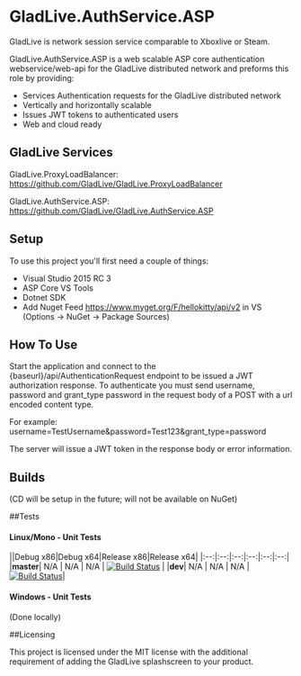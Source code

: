 # GladLive.AuthService.ASP

GladLive is network session service comparable to Xboxlive or Steam. 

GladLive.AuthService.ASP is a web scalable ASP core authentication webservice/web-api for the GladLive distributed network and preforms this role by providing:
  - Services Authentication requests for the GladLive distributed network
  - Vertically and horizontally scalable
  - Issues JWT tokens to authenticated users
  - Web and cloud ready

## GladLive Services

GladLive.ProxyLoadBalancer: https://github.com/GladLive/GladLive.ProxyLoadBalancer

GladLive.AuthService.ASP: https://github.com/GladLive/GladLive.AuthService.ASP

## Setup

To use this project you'll first need a couple of things:
  - Visual Studio 2015 RC 3
  - ASP Core VS Tools
  - Dotnet SDK
  - Add Nuget Feed https://www.myget.org/F/hellokitty/api/v2 in VS (Options -> NuGet -> Package Sources)

## How To Use

Start the application and connect to the {baseurl}/api/AuthenticationRequest endpoint to be issued a JWT authorization response. To authenticate you must send username, password and grant_type password in the request body of a POST with a url encoded content type.

For example: username=TestUsername&password=Test123&grant_type=password

The server will issue a JWT token in the response body or error information.

## Builds

(CD will be setup in the future; will not be available on NuGet)

##Tests

#### Linux/Mono - Unit Tests
||Debug x86|Debug x64|Release x86|Release x64|
|:--:|:--:|:--:|:--:|:--:|:--:|
|**master**| N/A | N/A | N/A | [![Build Status](https://travis-ci.org/GladLive/GladLive.AuthService.ASP.svg?branch=master)](https://travis-ci.org/GladLive/GladLive.AuthService.ASP) |
|**dev**| N/A | N/A | N/A | [![Build Status](https://travis-ci.org/GladLive/GladLive.AuthService.ASP.svg?branch=dev)](https://travis-ci.org/GladLive/GladLive.AuthService.ASP)|

#### Windows - Unit Tests

(Done locally)

##Licensing

This project is licensed under the MIT license with the additional requirement of adding the GladLive splashscreen to your product.
